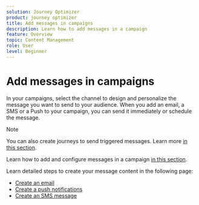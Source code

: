 ```yaml
---
solution: Journey Optimizer
product: journey optimizer
title: Add messages in campaigns
description: Learn how to add messages in a campaign
feature: Overview
topic: Content Management
role: User
level: Beginner
---
```


# Add messages in campaigns

In your campaigns, select the channel to design and personalize the message you want to send to your audience. When you add an email, a SMS or a Push to your campaign, you can send it immediately or schedule the message.

>[!NOTE]
>You can also create journeys to send triggered messages. Learn more [in this section](messages-in-journeys.md).

Learn how to add and configure messages in a campaign [in this section](../campaigns/create-campaign.md).

Learn detailed steps to create your message content in the following page:

* [Create an email](create-email.md)
* [Create a push notifications](create-push.md)
* [Create an SMS message](create-sms.md)
